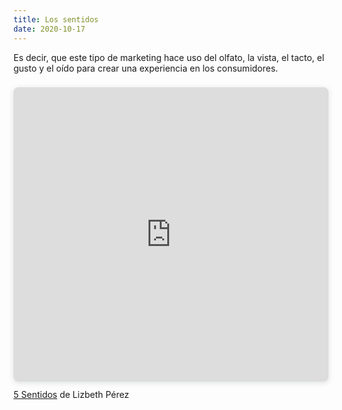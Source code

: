 ```yaml
---
title: Los sentidos 
date: 2020-10-17 
---
```


Es decir, que este tipo de marketing hace uso del olfato, la vista, el tacto, el gusto y el oído para crear una experiencia en los consumidores. 

<div style="position: relative; width: 100%; height: 0; padding-top: 83.8298%;
 padding-bottom: 48px; box-shadow: 0 2px 8px 0 rgba(63,69,81,0.16); margin-top: 1.6em; margin-bottom: 0.9em; overflow: hidden;
 border-radius: 8px; will-change: transform;">
  <iframe style="position: absolute; width: 100%; height: 100%; top: 0; left: 0; border: none; padding: 0;margin: 0;"
    src="https:&#x2F;&#x2F;www.canva.com&#x2F;design&#x2F;DAELAOVs94c&#x2F;view?embed">
  </iframe>
</div>
<a href="https:&#x2F;&#x2F;www.canva.com&#x2F;design&#x2F;DAELAOVs94c&#x2F;view?utm_content=DAELAOVs94c&amp;utm_campaign=designshare&amp;utm_medium=embeds&amp;utm_source=link" target="_blank" rel="noopener">5 Sentidos</a> de Lizbeth Pérez

